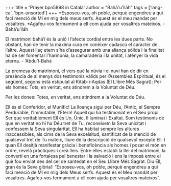 +++
title = 'Prayer bpn5898 in Català'
author = "Bahá'u'lláh"
tags = ['lang-ca', 'bpn-unsorted']
+++
*Esposeu-vos, oh poble, perquè engendreu a qui faci menció de Mi en mig dels meus serfs. Aquest és el meu mandat per vosaltres.
*Agafeu-vos fermament a ell com ajuda per vosaltres mateixos. - Bahá’u’lláh


El matrimoni bahá’í és la unió i l’afecte cordial entre les dues parts. No obstant, han de tenir la màxima cura en conèixer cadascú el caràcter de l’altre. Aquest llaç etern s’ha d’assegurar amb una aliança sòlida i la finalitat ha de ser fomentar l’harmonia, la camaraderia i la unitat, i atènyer la vida eterna. - ‘Abdu’l-Bahá


La promesa de matrimoni, el vers què la núvia i el nuvi han de dir en presència de al menys dos testimonis vàlids per l’Assemblea Espiritual, és el següent, segons està estipulat al Kitáb-i-Aqdas (El Llibre Més Sagrat):
Per els homes: Tots, en veritat, ens atindrem a la Voluntat de Déu.

Per les dones: Totes, en veritat, ens atindrem a la Voluntat de Déu.

Ell és el Conferidor, el Munífic!
La lloança sigui per Déu, l’Antic, el Sempre Perdurable, l’Immutable, l’Etern! Aquell qui ha testimoniat en el Seu propi Ser que veritablement Ell és Un, Únic, Il·luminat i Exaltat. Som testimonis de que en veritat no hi ha Déu tret de Tu, reconeixem la Seva unicitat i confessem la Seva singularitat, Ell ha habitat sempre les altures inaccessibles, als cims de la Seva excelsitud, santificat de la menció de qualsevol tret de Tu mateix, lliure de la descripció de qualsevol excepte Ell.
I quan Ell desitjà manifestar gràcia i beneficència als homes i posar el món en ordre, revelà pràctiques i creà lleis. Entre elles establí la llei del matrimoni, la convertí en una fortalesa pel benestar i la salvació i ens la imposà entre el què fou enviat des del cel de santedat en el Seu Llibre Més Sagrat. Diu Ell, gran és la Seva glòria!: “Esposeu-vos, oh poble, perquè engendreu a qui faci menció de Mi en mig dels Meus serfs. Aquest és el Meu mandat per vosaltres. Agafeu-vos fermament a ell com ajuda per vosaltres  mateixos”.
